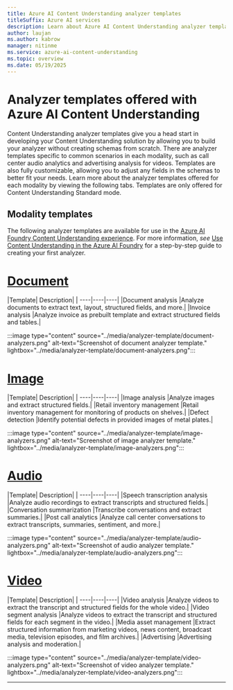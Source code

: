 ```yaml
---
title: Azure AI Content Understanding analyzer templates
titleSuffix: Azure AI services
description: Learn about Azure AI Content Understanding analyzer templates.
author: laujan
ms.author: kabrow
manager: nitinme
ms.service: azure-ai-content-understanding
ms.topic: overview
ms.date: 05/19/2025
---
```


# Analyzer templates offered with Azure AI Content Understanding

Content Understanding analyzer templates give you a head start in developing your Content Understanding solution by allowing you to build your analyzer without creating schemas from scratch.
There are analyzer templates specific to common scenarios in each modality, such as call center audio analytics and advertising analysis for videos. Templates are also fully customizable, allowing you to adjust any
fields in the schemas to better fit your needs. Learn more about the analyzer templates offered for each modality by viewing the following tabs. Templates are only offered for Content Understanding Standard mode.

## Modality templates

The following analyzer templates are available for use in the [Azure AI Foundry Content Understanding experience](https://aka.ms/cu-landing). For more information, *see* [Use Content Understanding in the Azure AI Foundry](../quickstart/use-ai-foundry.md) for a step-by-step guide to creating your first analyzer.

# [Document](#tab/document)

|Template| Description|
| ----|----|----|
|Document analysis |Analyze documents to extract text, layout, structured fields, and more.|
|Invoice analysis |Analyze invoice as prebuilt template and extract structured fields and tables.|

   :::image type="content" source="../media/analyzer-template/document-analyzers.png" alt-text="Screenshot of document analyzer template." lightbox="../media/analyzer-template/document-analyzers.png":::

# [Image](#tab/image)

|Template| Description|
| ----|----|----|
|Image analysis |Analyze images and extract structured fields.|
|Retail inventory management |Retail inventory management for monitoring of products on shelves.|
|Defect detection |Identify potential defects in provided images of metal plates.|

   :::image type="content" source="../media/analyzer-template/image-analyzers.png" alt-text="Screenshot of image analyzer template." lightbox="../media/analyzer-template/image-analyzers.png":::

# [Audio](#tab/audio)

|Template| Description|
| ----|----|----|
|Speech transcription analysis |Analyze audio recordings to extract transcripts and structured fields.|
|Conversation summarization |Transcribe conversations and extract summaries.|
|Post call analytics |Analyze call center conversations to extract transcripts, summaries, sentiment, and more.|


   :::image type="content" source="../media/analyzer-template/audio-analyzers.png" alt-text="Screenshot of audio analyzer template." lightbox="../media/analyzer-template/audio-analyzers.png":::

# [Video](#tab/video)

|Template| Description|
| ----|----|----|
|Video analysis |Analyze videos to extract the transcript and structured fields for the whole video.|
|Video segment analysis |Analyze videos to extract the transcript and structured fields for each segment in the video.|
|Media asset management |Extract structured information from marketing videos, news content, broadcast media, television episodes, and film archives.|
|Advertising |Advertising analysis and moderation.|


   :::image type="content" source="../media/analyzer-template/video-analyzers.png" alt-text="Screenshot of video analyzer template." lightbox="../media/analyzer-template/video-analyzers.png":::

---

